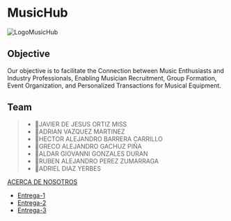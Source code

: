 # MusicHub

![LogoMusicHub](https://github.com/Javier-de-Jesus-Ortiz-Miss/Proyecto-FIS/assets/142273908/07e8eab8-9545-4095-b416-a669e3124780)



## Objective
Our objective is to facilitate the Connection between Music Enthusiasts and Industry Professionals, Enabling Musician Recruitment, Group Formation, Event Organization, and Personalized Transactions for Musical Equipment. 

## Team
> - 🔷JAVIER DE JESUS ORTIZ MISS
> - 🔷ADRIAN VAZQUEZ MARTINEZ
> - 🔷HECTOR ALEJANDRO BARRERA CARRILLO
> - 🔷GRECO ALEJANDRO GACHUZ PIÑA
> - 🔷ALDAR GIOVANNI GONZALES DURAN
> - 🔷RUBEN ALEJANDRO PEREZ ZUMARRAGA
> - 🔷ADRIEL DIAZ YERBES

[ACERCA DE NOSOTROS](https://github.com/Javier-de-Jesus-Ortiz-Miss/Proyecto-FIS/blob/entrega-1/Acerca%20de.md)

* [Entrega-1](https://github.com/Javier-de-Jesus-Ortiz-Miss/Proyecto-FIS/tree/entrega-1#entrega-1)
* [Entrega-2](https://github.com/Javier-de-Jesus-Ortiz-Miss/Proyecto-FIS/tree/entrega-2)
* [Entrega-3](https://github.com/Javier-de-Jesus-Ortiz-Miss/Proyecto-FIS/tree/entrega-3)
  
